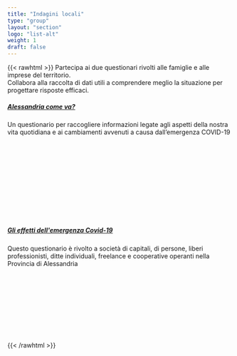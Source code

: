 ```yaml
---
title: "Indagini locali"
type: "group"
layout: "section"
logo: "list-alt"
weight: 1
draft: false
---
```


{{< rawhtml >}}
Partecipa ai due questionari rivolti alle famiglie e alle imprese del territorio.<br />
Collabora alla raccolta di dati utili a comprendere meglio la situazione per progettare risposte efficaci.

<div class="pt-5 pb-5 bg-grey1">
    <div class="container">
        <div class="row">
            <div class="col-md-6">
                <div class="card bg-orange shadow hover-shadow-lg border-0 position-relative zindex-100" style="min-height: 258px;">
                    <div class="card-body py-5">
                        <div class="d-flex align-items-start">
                            <div class="icon text-white">
                                <i class="fas fa-list-alt"></i>
                            </div>
                            <div class="icon-text">
                                <h5 class="h4"><a href="/alessandria-come-va" class="text-white">Alessandria come va?</a></h5>
                                <p class="mb-0 text-white">Un questionario per raccogliere informazioni legate agli aspetti della nostra vita quotidiana e ai cambiamenti avvenuti a causa dall’emergenza COVID-19</p>
                            </div>
                        </div>
                    </div>
                </div>
            </div>
            <div class="col-md-6 mt-3 mt-sm-0 mt-mb-0 mt-lg-0">
                <div class="card bg-orange shadow hover-shadow-lg border-0 position-relative zindex-100" style="min-height: 258px;">
                    <div class="card-body py-5">
                        <div class="d-flex align-items-start">
                            <div class="icon text-white">
                                <i class="fas fa-list-alt"></i>
                            </div>
                            <div class="icon-text">
                                <h5 class="h4"><a href="/emergenza-covid19" class="text-white">Gli effetti dell'emergenza Covid-19</a></h5>
                                <p class="mb-0 text-white">Questo questionario è rivolto a società di capitali, di persone, liberi professionisti, ditte individuali, freelance e cooperative operanti nella Provincia di Alessandria</p>
                            </div>
                        </div>
                    </div>
                </div>
            </div>
        </div>
    </div>
</div>
{{< /rawhtml >}}
